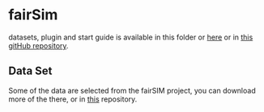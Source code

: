 # fairSim
datasets, plugin and start guide is available in this folder or [here](https://www.fairsim.org/) or in [this gitHub repository](https://github.com/fairSIM).

## Data Set
Some of the data are selected from the fairSIM project, you can download more of the there, or in [this](https://github.com/fairSIM/test-datasets) repository.
